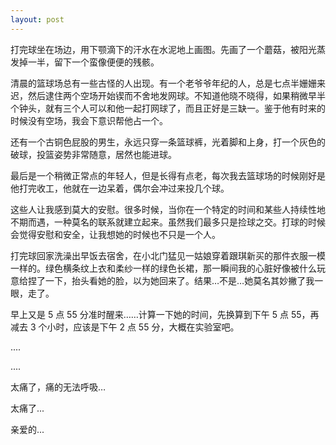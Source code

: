 ```yaml
---
layout: post
---
```


打完球坐在场边，用下颚滴下的汗水在水泥地上画图。先画了一个蘑菇，被阳光蒸发掉一半，留下一个蛮像便便的残骸。

清晨的篮球场总有一些古怪的人出现。有一个老爷爷年纪的人，总是七点半姗姗来迟，然后逮住两个空场开始锲而不舍地发网球。不知道他晓不晓得，如果稍微早半个钟头，就有三个人可以和他一起打网球了，而且正好是三缺一。鉴于他有时来的时候没有空场，我会下意识帮他占一个。

还有一个古铜色屁股的男生，永远只穿一条篮球裤，光着脚和上身，打一个灰色的破球，投篮姿势非常随意，居然也能进球。

最后是一个稍微正常点的年轻人，但是长得有点老，每次我去篮球场的时候刚好是他打完收工，他就在一边呆着，偶尔会冲过来投几个球。

这些人让我感到莫大的安慰。很多时候，当你在一个特定的时间和某些人持续性地不期而遇，一种莫名的联系就建立起来。虽然我们最多只是捡球之交。打球的时候会觉得安慰和安全，让我想她的时候也不只是一个人。

打完球回家洗澡出早饭去宿舍，在小北门猛见一姑娘穿着跟琪新买的那件衣服一模一样的。绿色横条纹上衣和柔纱一样的绿色长裙，那一瞬间我的心脏好像被什么玩意给捏了一下，抬头看她的脸，以为她回来了。结果…不是…她莫名其妙撇了我一眼，走了。

早上又是 5 点 55 分准时醒来……计算一下她的时间，先换算到下午 5 点 55，再减去 3 个小时，应该是下午 2 点 55 分，大概在实验室吧。

....

....

太痛了，痛的无法呼吸…

太痛了...

亲爱的...

